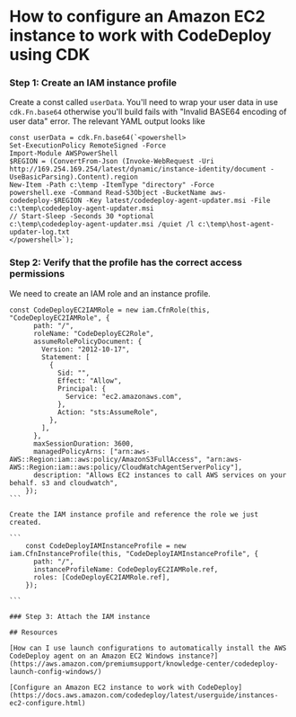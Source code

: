 # How to configure an Amazon EC2 instance to work with CodeDeploy using CDK

### Step 1: Create an IAM instance profile

Create a const called `userData`. You'll need to wrap your user data in use `cdk.Fn.base64` otherwise you'll build fails with "Invalid BASE64 encoding of user data" error. The relevant YAML output looks like

```
const userData = cdk.Fn.base64(`<powershell>
Set-ExecutionPolicy RemoteSigned -Force
Import-Module AWSPowerShell
$REGION = (ConvertFrom-Json (Invoke-WebRequest -Uri http://169.254.169.254/latest/dynamic/instance-identity/document -UseBasicParsing).Content).region
New-Item -Path c:\temp -ItemType "directory" -Force
powershell.exe -Command Read-S3Object -BucketName aws-codedeploy-$REGION -Key latest/codedeploy-agent-updater.msi -File c:\temp\codedeploy-agent-updater.msi
// Start-Sleep -Seconds 30 *optional
c:\temp\codedeploy-agent-updater.msi /quiet /l c:\temp\host-agent-updater-log.txt
</powershell>`);
```

### Step 2: Verify that the profile has the correct access permissions

We need to create an IAM role and an instance profile.

````
const CodeDeployEC2IAMRole = new iam.CfnRole(this, "CodeDeployEC2IAMRole", {
      path: "/",
      roleName: "CodeDeployEC2Role",
      assumeRolePolicyDocument: {
        Version: "2012-10-17",
        Statement: [
          {
            Sid: "",
            Effect: "Allow",
            Principal: {
              Service: "ec2.amazonaws.com",
            },
            Action: "sts:AssumeRole",
          },
        ],
      },
      maxSessionDuration: 3600,
      managedPolicyArns: ["arn:aws-AWS::Region:iam::aws:policy/AmazonS3FullAccess", "arn:aws-AWS::Region:iam::aws:policy/CloudWatchAgentServerPolicy"],
      description: "Allows EC2 instances to call AWS services on your behalf. s3 and cloudwatch",
    });
```

Create the IAM instance profile and reference the role we just created.

```
    const CodeDeployIAMInstanceProfile = new iam.CfnInstanceProfile(this, "CodeDeployIAMInstanceProfile", {
      path: "/",
      instanceProfileName: CodeDeployEC2IAMRole.ref,
      roles: [CodeDeployEC2IAMRole.ref],
    });

```

### Step 3: Attach the IAM instance

## Resources

[How can I use launch configurations to automatically install the AWS CodeDeploy agent on an Amazon EC2 Windows instance?](https://aws.amazon.com/premiumsupport/knowledge-center/codedeploy-launch-config-windows/)

[Configure an Amazon EC2 instance to work with CodeDeploy](https://docs.aws.amazon.com/codedeploy/latest/userguide/instances-ec2-configure.html)
````
